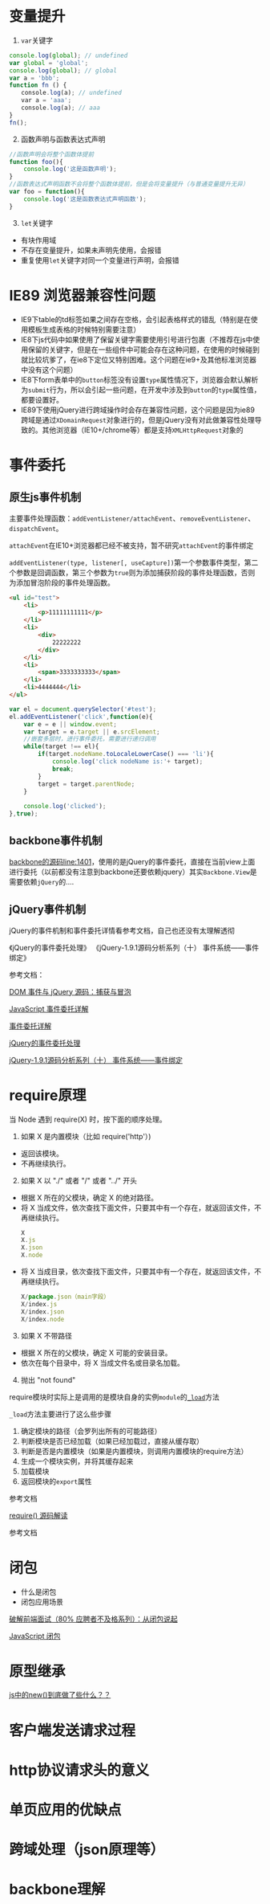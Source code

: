 # 变量提升
1. `var`关键字
```javascript
console.log(global); // undefined
var global = 'global';
console.log(global); // global
var a = 'bbb';
function fn () {
　　console.log(a); // undefined
　　var a = 'aaa';
　　console.log(a); // aaa
}
fn();
 ```

2. 函数声明与函数表达式声明
```javascript
//函数声明会将整个函数体提前
function foo(){
    console.log('这是函数声明');
}
//函数表达式声明函数不会将整个函数体提前，但是会将变量提升（与普通变量提升无异）
var foo = function(){
    console.log('这是函数表达式声明函数');
}
```

3. `let`关键字
- 有块作用域
- 不存在变量提升，如果未声明先使用，会报错
- 重复使用`let`关键字对同一个变量进行声明，会报错

# IE89 浏览器兼容性问题
- IE9下table的td标签如果之间存在空格，会引起表格样式的错乱（特别是在使用模板生成表格的时候特别需要注意）
- IE8下js代码中如果使用了保留关键字需要使用引号进行包裹（不推荐在js中使用保留的关键字，但是在一些组件中可能会存在这种问题，在使用的时候碰到就比较坑爹了，在ie8下定位又特别困难。这个问题在ie9+及其他标准浏览器中没有这个问题）
- IE8下form表单中的`button`标签没有设置`type`属性情况下，浏览器会默认解析为`submit`行为，所以会引起一些问题，在开发中涉及到`button`的`type`属性值，都要设置好。
- IE89下使用jQuery进行跨域操作时会存在兼容性问题，这个问题是因为ie89跨域是通过`XDomainRequest`对象进行的，但是jQuery没有对此做兼容性处理导致的。其他浏览器（IE10+/chrome等）都是支持`XMLHttpRequest`对象的

# 事件委托 
## 原生js事件机制
主要事件处理函数：`addEventListener/attachEvent`、`removeEventListener`、`dispatchEvent`。

`attachEvent`在IE10+浏览器都已经不被支持，暂不研究`attachEvent`的事件绑定

`addEventListener(type, listener[, useCapture])`第一个参数事件类型，第二个参数是回调函数，第三个参数为`true`则为添加捕获阶段的事件处理函数，否则为添加冒泡阶段的事件处理函数。
```html
<ul id="test">
    <li>
        <p>11111111111</p>
    </li>
    <li>
        <div>
            22222222
        </div>
    </li>
    <li>
        <span>3333333333</span>
    </li>
    <li>4444444</li>
</ul>
```

```javascript
var el = document.querySelector('#test');
el.addEventListener('click',function(e){
    var e = e || window.event;
    var target = e.target || e.srcElement;
    //嵌套多层时，进行事件委托，需要进行递归调用
    while(target !== el){
        if(target.nodeName.toLocaleLowerCase() === 'li'){
            console.log('click nodeName is:'+ target);
            break;
        }
        target = target.parentNode;
    }
    
    console.log('clicked');
},true);
```
## backbone事件机制
[backbone的源码line:1401](https://github.com/jashkenas/backbone/blob/master/backbone.js#L1401)，使用的是jQuery的事件委托，直接在当前view上面进行委托（以前都没有注意到backbone还要依赖jquery）其实`Backbone.View`是需要依赖`jQuery`的....
## jQuery事件机制
jQuery的事件机制和事件委托详情看参考文档，自己也还没有太理解透彻

《jQuery的事件委托处理》
《jQuery-1.9.1源码分析系列（十） 事件系统——事件绑定》

参考文档：

[DOM 事件与 jQuery 源码：捕获与冒泡](http://harttle.com/2015/07/31/javascript-event.html)

[JavaScript 事件委托详解](https://juejin.im/post/58fd95bcac502e0063b197db)

[事件委托详解](http://www.cnblogs.com/liugang-vip/p/5616484.html)

[jQuery的事件委托处理](http://www.cnblogs.com/chuaWeb/p/jQuery-1-9-1-addEvents-3.html)

[jQuery-1.9.1源码分析系列（十） 事件系统——事件绑定](http://www.cnblogs.com/chuaWeb/p/jQuery-1-9-1-addEvents-2.html)

# require原理
当 Node 遇到 require(X) 时，按下面的顺序处理。
1. 如果 X 是内置模块（比如 require('http'）) 
- 返回该模块。 
- 不再继续执行。

2. 如果 X 以 "./" 或者 "/" 或者 "../" 开头 
- 根据 X 所在的父模块，确定 X 的绝对路径。 
- 将 X 当成文件，依次查找下面文件，只要其中有一个存在，就返回该文件，不再继续执行。
    ```javascript
    X
    X.js
    X.json
    X.node
    ```
- 将 X 当成目录，依次查找下面文件，只要其中有一个存在，就返回该文件，不再继续执行。
    ```javascript
    X/package.json（main字段）
    X/index.js
    X/index.json
    X/index.node
    ```
3. 如果 X 不带路径 
- 根据 X 所在的父模块，确定 X 可能的安装目录。 
- 依次在每个目录中，将 X 当成文件名或目录名加载。
4. 抛出 "not found"

require模块时实际上是调用的是模块自身的实例`module`的[`_load`](https://github.com/nodejs/node/blob/master/lib/module.js#L432)方法

`_load`方法主要进行了这么些步骤

1. 确定模块的路径（会罗列出所有的可能路径）
2. 判断模块是否已经加载（如果已经加载过，直接从缓存取）
3. 判断是否是内置模块（如果是内置模块，则调用内置模块的require方法）
4. 生成一个模块实例，并将其缓存起来
5. 加载模块
6. 返回模块的`export`属性

参考文档

[require() 源码解读](http://www.ruanyifeng.com/blog/2015/05/require.html)


参考文档

# 闭包
- 什么是闭包
- 闭包应用场景

[破解前端面试（80% 应聘者不及格系列）：从闭包说起](https://juejin.im/post/58f1fa6a44d904006cf25d22)

[JavaScript 闭包](https://segmentfault.com/a/1190000006875662)

# 原型继承
[js中的new()到底做了些什么？？](http://www.cnblogs.com/faith3/p/6209741.html)

# 客户端发送请求过程

# http协议请求头的意义

# 单页应用的优缺点

# 跨域处理（json原理等）

# backbone理解